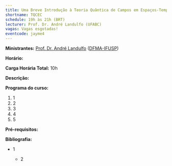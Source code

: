 ```yaml
---
title: Uma Breve Introdução à Teoria Quântica de Campos em Espaços-Tempos Curvos
shortname: TQCEC
schedule: 19h às 21h (BRT)
lecturer: Prof. Dr. André Landulfo (UFABC)
vagas: Vagas esgotadas!
eventcode: jayme4
---
```


**Ministrantes:** [Prof. Dr. André Landulfo](http://lattes.cnpq.br/2705752886744456) ([DFMA-IFUSP](https://www.ufabc.edu.br/))

**Horário:** 

**Carga Horária Total:** 10h

**Descrição:** 

**Programa do curso:**
<div style="text-align: justify">
 <ol>
  <li>1</li>
  <li>2</li>
  <li>3</li>
  <li>4</li>
  <li>5</li>
 </ol>
</div>

**Pré-requisitos:**  

**Bibliografia:**


<div style="text-align: justify">
 <ul>
  <li>1</li>
  <ul>
   <li>2</li>
  </ul>
 </ul>
</div>

